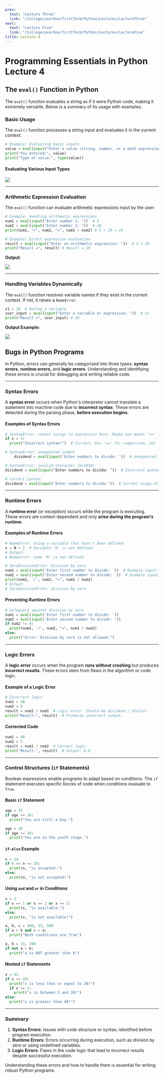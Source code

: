 ```yaml
---
prev:
  text: "Lecture Three"
  link: "/College/yearOne/firstTerm/Python/Lectures/LectureThree"
next:
  text: "Lecture Five"
  link: "/College/yearOne/firstTerm/Python/Lectures/LectureFive"
title: Lecture 4
---
```


# Programming Essentials in Python Lecture 4

## The `eval()` Function in Python

The `eval()` function evaluates a string as if it were Python code, making it extremely versatile. Below is a summary of its usage with examples.

### Basic Usage

The `eval()` function processes a string input and evaluates it in the current context:

```Python
# Example: Evaluating basic inputs
value = eval(input("Enter a value (string, number, or a math expression): "))
print("You entered:", value)
print("Type of value:", type(value))
```

#### Evaluating Various Input Types

![](../imgs/output1.png)

---

### Arithmetic Expression Evaluation

The `eval()` function can evaluate arithmetic expressions input by the user:

```python
# Example: Handling arithmetic expressions
num1 = eval(input("Enter number 1: "))  # 5
num2 = eval(input("Enter number 2: "))  # 20
print(num1, "+", num2, "=", num1 + num2) # 5 + 20 = 25

# Example: Direct expression evaluation
result = eval(input("Enter an arithmetic expression: "))  # 5 + 20
print("Result =", result) # Result = 20
```

**Output:**

![](../imgs/output2.png)

---

### Handling Variables Dynamically

The `eval()` function resolves variable names if they exist in the current context. If not, it raises a `NameError`.

```python
x1 = 10  # Define a variable
user_input = eval(input("Enter a variable or expression: "))  # x1
print("Result =", user_input) # 10
```

**Output Example:**

![](../imgs/output3.png)

## Bugs in Python Programs

In Python, errors can generally be categorized into three types: **syntax errors**, **runtime errors**, and **logic errors**. Understanding and identifying these errors is crucial for debugging and writing reliable code.

---

### Syntax Errors

A **syntax error** occurs when Python's interpreter cannot translate a statement into machine code due to **incorrect syntax**. These errors are detected during the parsing phase, **before execution begins**.

#### Examples of Syntax Errors

```python
# SyntaxError: cannot assign to expression here. Maybe you meant '==' instead of '='?
if x = 5:
  print("Incorrect syntax!")  # Correct: Use '==' for comparison, not '=' for assignment.

# SyntaxError: unexpected indent
    dividend = eval(input('Enter numbers to divide: '))  # Unexpected indent.

# SyntaxError: invalid character (U+2018)
dividend = eval(input(‘Enter numbers to divide: ’))  # Incorrect quotes (smart quotes).

# Correct syntax:
dividend = eval(input('Enter numbers to divide:'))  # Correct usage of quotes and indentation.
```

---

### Runtime Errors

A **runtime error** (or exception) occurs while the program is executing. These errors are context-dependent and only **arise during the program's runtime**.

#### Examples of Runtime Errors

```python
# NameError: Using a variable that hasn't been defined
x = N + 2  # Variable 'N' is not defined.
# Output:
# NameError: name 'N' is not defined

# ZeroDivisionError: Division by zero
num1 = eval(input('Enter first number to divide: '))  # Example input: 40
num2 = eval(input('Enter second number to divide: '))  # Example input: 0
print(num1, '/', num2, "=", num1 / num2)
# Output:
# ZeroDivisionError: division by zero
```

#### Preventing Runtime Errors

```python
# Safeguard against division by zero
num1 = eval(input('Enter first number to divide: '))
num2 = eval(input('Enter second number to divide: '))
if num2 != 0:
  print(num1, '/', num2, "=", num1 / num2)
else:
  print("Error: Division by zero is not allowed.")
```

---

### Logic Errors

A **logic error** occurs when the program **runs without crashing** but produces **incorrect results**. These errors stem from flaws in the algorithm or code logic.

#### Example of a Logic Error

```python
# Incorrect logic
num1 = 40
num2 = 5
result = num2 / num1  # Logic error: Should be dividend / divisor.
print("Result:", result)  # Produces incorrect output.
```

#### Corrected Code

```python
num1 = 40
num2 = 5
result = num1 / num2  # Correct logic.
print("Result:", result)  # Output: 8.0
```

---

### Control Structures (`if` Statements)

Boolean expressions enable programs to adapt based on conditions. The `if` statement executes specific blocks of code when conditions evaluate to `True`.

#### Basic `if` Statement

```python
age = 15
if age <= 18:
  print("You are still a boy.")

age = 20
if age >= 18:
  print("You are in the youth stage.")
```

#### `if-else` Example

```python
n = 14
if 0 <= n <= 20:
  print(n, "is accepted.")
else:
  print(n, "is not accepted!")
```

#### Using `and` and `or` in Conditions

```python
x = 2
if x == 1 or x == 2 or x == 3:
  print(x, "is available.")
else:
  print(x, "is not available!")

a, b, c = 200, 33, 500
if a > b and c > a:
  print("Both conditions are True")

a, b = 33, 200
if not a > b:
  print("a is NOT greater than b")
```

#### Nested `if` Statements

```python
x = 41
if x <= 20:
  print("x is less than or equal to 20!")
  if x >= 5:
    print("x is between 5 and 20!")
else:
  print("x is greater than 40!")
```

---

### Summary

1. **Syntax Errors**: Issues with code structure or syntax; identified before program execution.
2. **Runtime Errors**: Errors occurring during execution, such as division by zero or using undefined variables.
3. **Logic Errors**: Flaws in the code logic that lead to incorrect results despite successful execution.

Understanding these errors and how to handle them is essential for writing robust Python programs.

